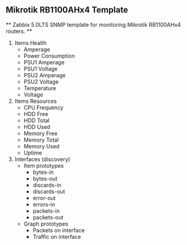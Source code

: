 ## Mikrotik RB1100AHx4 Template

** Zabbix 5.0LTS SNMP template for monitoring Mikrotik RB1100AHx4 routers. **

1. Items Health
   - Amperage
   - Power Consumption
   - PSU1 Amperage
   - PSU1 Voltage
   - PSU2 Amperage
   - PSU2 Voltage
   - Temperature
   - Voltage
2. Items Resources
   - CPU Frequency
   - HDD Free
   - HDD Total
   - HDD Used
   - Memory Free
   - Memory Total
   - Memory Used
   - Uptime
3. Interfaces (discovery)
   - Item prototypes
     - bytes-in
     - bytes-out
     - discards-in
     - discards-out
     - error-out
     - errors-in
     - packets-in
     - packets-out
   - Graph prototypes
     - Packets on interface
     - Traffic on interface


